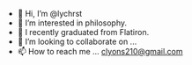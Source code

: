 - 👋 Hi, I’m @lychrst
- 👀 I’m interested in philosophy.
- 🌱 I recently graduated from Flatiron.
- 💞️ I’m looking to collaborate on ...
- 📫 How to reach me ... clyons210@gmail.com

<!---
lychrst/lychrst is a ✨ special ✨ repository because its `README.md` (this file) appears on your GitHub profile.
You can click the Preview link to take a look at your changes.
--->

